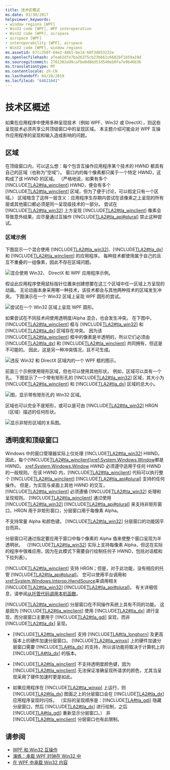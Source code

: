 ```yaml
---
title: 技术区概述
ms.date: 03/30/2017
helpviewer_keywords:
- window regions [WPF]
- Win32 code [WPF], WPF interoperation
- Win32 code [WPF], airspace
- airspace [WPF]
- interoperability [WPF], airspace
- Win32 code [WPF], window regions
ms.assetid: b7cc350f-b9e2-48b1-be14-60f3d853222e
ms.openlocfilehash: afea62dfe7ba26375cb23b661c6682bf1b59a19d
ms.sourcegitcommit: 2701302a99cafbe0d86d53d540eb0fa7e9b46b36
ms.translationtype: MT
ms.contentlocale: zh-CN
ms.lasthandoff: 04/28/2019
ms.locfileid: "64621041"
---
```

# <a name="technology-regions-overview"></a>技术区概述
如果在应用程序中使用多种呈现技术（例如 WPF、Win32 或 DirectX），则这些呈现技术必须共享公共顶级窗口中的呈现区域。 本主题介绍可能会对 WPF 互操作应用程序的呈现和输入造成影响的问题。  
  
## <a name="regions"></a>区域  
 在顶级窗口内，可以这么想：每个包含互操作应用程序某个技术的 HWND 都具有自己的区域（也称为“空域”）。 窗口内的每个像素都只属于一个特定 HWND，这构成了该 HWND 的区域。 （严格地说，如果有多个 [!INCLUDE[TLA2#tla_winclient](../../../../includes/tla2sharptla-winclient-md.md)] HWND，便会有多个 [!INCLUDE[TLA2#tla_winclient](../../../../includes/tla2sharptla-winclient-md.md)] 区域，但为了便于讨论，可以假定只有一个区域。） 区域暗含了这样一层含义：应用程序生存期内尝试在该像素之上呈现的所有层或其他窗口都必须是同一呈现级技术的一部分。 尝试在 [!INCLUDE[TLA2#tla_win32](../../../../includes/tla2sharptla-win32-md.md)] 上方呈现 [!INCLUDE[TLA2#tla_winclient](../../../../includes/tla2sharptla-winclient-md.md)] 像素会导致意外结果，应尽量通过互操作 [!INCLUDE[TLA2#tla_api#plural](../../../../includes/tla2sharptla-apisharpplural-md.md)] 禁止这种尝试。  
  
### <a name="region-examples"></a>区域示例  
 下图显示一个混合使用 [!INCLUDE[TLA2#tla_win32](../../../../includes/tla2sharptla-win32-md.md)]、[!INCLUDE[TLA2#tla_dx](../../../../includes/tla2sharptla-dx-md.md)] 和 [!INCLUDE[TLA2#tla_winclient](../../../../includes/tla2sharptla-winclient-md.md)] 的应用程序。 每种技术都使用属于自己的且互不重叠的一组像素，因此不存在区域问题。  
  
 ![混合使用 Win32、 DirectX 和 WPF 应用程序示例。](./media/technology-regions-overview/win32-directx-windows-presentation-foundation-application.png)  
  
 假设此应用程序使用鼠标指针位置来创建想要在这三个区域中任一区域上方呈现的动画。 无论动画本身采用哪一种技术，该技术都会与其他两种技术的区域发生冲突。 下图演示在一个 Win32 区域上呈现 WPF 圆形的尝试。  
  
 ![尝试在一个 Win32 区域上呈现 WPF 圆形。](./media/technology-regions-overview/render-windows-presentation-foundation-circle-over-win32-region.png)  
  
 如果尝试在不同技术间使用透明度/Alpha 混合，也会发生冲突。  在下图中，[!INCLUDE[TLA2#tla_winclient](../../../../includes/tla2sharptla-winclient-md.md)] 框与 [!INCLUDE[TLA2#tla_win32](../../../../includes/tla2sharptla-win32-md.md)] 和 [!INCLUDE[TLA2#tla_dx](../../../../includes/tla2sharptla-dx-md.md)] 区域存在冲突。 因为该 [!INCLUDE[TLA2#tla_winclient](../../../../includes/tla2sharptla-winclient-md.md)] 框中的像素是半透明的，所以它们必须由 [!INCLUDE[TLA2#tla_dx](../../../../includes/tla2sharptla-dx-md.md)] 和 [!INCLUDE[TLA2#tla_winclient](../../../../includes/tla2sharptla-winclient-md.md)] 共同拥有，但这是不可能的。  因此，这是另一种冲突情况，且不可生成。  
  
 ![违反 Win32 和 DirectX 区域内的一个 WPF 框的图示。](./media/technology-regions-overview/windows-foundation-presentation-box-violate-win32-directx-region.png)  
  
 前面三个示例使用矩形区域，但也可以使用其他形状。  例如，区域可以具有一个孔。 下图显示了一个带有矩形孔的 [!INCLUDE[TLA2#tla_win32](../../../../includes/tla2sharptla-win32-md.md)] 区域，其大小为 [!INCLUDE[TLA2#tla_winclient](../../../../includes/tla2sharptla-winclient-md.md)] 和 [!INCLUDE[TLA2#tla_dx](../../../../includes/tla2sharptla-dx-md.md)] 区域的总大小。  
  
 ![图，显示带有矩形孔的 Win32 区域。](./media/technology-regions-overview/win32-region-rectangular-hole.png)  
  
 区域也可以完全不是矩形，或可以是可由 [!INCLUDE[TLA2#tla_win32](../../../../includes/tla2sharptla-win32-md.md)] HRGN（区域）描述的任何形状。  
  
 ![显示非矩形区域的关系图。](./media/technology-regions-overview/nonrectangular-win32-region.png)  
  
## <a name="transparency-and-top-level-windows"></a>透明度和顶级窗口  
 Windows 中的窗口管理器实际上仅处理 [!INCLUDE[TLA2#tla_win32](../../../../includes/tla2sharptla-win32-md.md)] HWND。 因此，每个[!INCLUDE[TLA2#tla_winclient](../../../../includes/tla2sharptla-winclient-md.md)]<xref:System.Windows.Window>都是 HWND。 <xref:System.Windows.Window> HWND 必须遵守适用于任何 HWND 的一般规则。 在该 HWND 内，[!INCLUDE[TLA2#tla_winclient](../../../../includes/tla2sharptla-winclient-md.md)] 代码可以执行整个 [!INCLUDE[TLA2#tla_winclient](../../../../includes/tla2sharptla-winclient-md.md)] [!INCLUDE[TLA2#tla_api#plural](../../../../includes/tla2sharptla-apisharpplural-md.md)] 支持的任何操作。 但是，为实现与桌面上其他 HWND 的交互，[!INCLUDE[TLA2#tla_winclient](../../../../includes/tla2sharptla-winclient-md.md)] 必须遵循 [!INCLUDE[TLA2#tla_win32](../../../../includes/tla2sharptla-win32-md.md)] 处理和呈现规则。  [!INCLUDE[TLA2#tla_winclient](../../../../includes/tla2sharptla-winclient-md.md)] 通过使用 [!INCLUDE[TLA2#tla_win32](../../../../includes/tla2sharptla-win32-md.md)] [!INCLUDE[TLA2#tla_api#plural](../../../../includes/tla2sharptla-apisharpplural-md.md)] 来支持非矩形窗口，HRGN 用于非矩形窗口，分层窗口用于每像素 Alpha。  
  
 不支持常量 Alpha 和颜色键。  [!INCLUDE[TLA2#tla_win32](../../../../includes/tla2sharptla-win32-md.md)] 分层窗口的功能因平台而异。  
  
 分层窗口可通过指定要应用于窗口中每个像素的 Alpha 值来使整个窗口呈现为半透明状。  （[!INCLUDE[TLA2#tla_win32](../../../../includes/tla2sharptla-win32-md.md)] 实际上支持每像素 Alpha，但这在实际的程序中很难应用，因为在此模式下需要自行绘制任何子 HWND，包括对话框和下拉列表）。  
  
 [!INCLUDE[TLA2#tla_winclient](../../../../includes/tla2sharptla-winclient-md.md)] 支持 HRGN；但是，对于此功能，没有相应的托管 [!INCLUDE[TLA2#tla_api#plural](../../../../includes/tla2sharptla-apisharpplural-md.md)]。 您可以使用平台调用和<xref:System.Windows.Interop.HwndSource>来调用相关[!INCLUDE[TLA2#tla_win32](../../../../includes/tla2sharptla-win32-md.md)] [!INCLUDE[TLA2#tla_api#plural](../../../../includes/tla2sharptla-apisharpplural-md.md)]。 有关详细信息，请参阅[从托管代码调用本机函数](/cpp/dotnet/calling-native-functions-from-managed-code)。  
  
 [!INCLUDE[TLA2#tla_winclient](../../../../includes/tla2sharptla-winclient-md.md)] 分层窗口在不同操作系统上具有不同的功能。 这是因为 [!INCLUDE[TLA2#tla_winclient](../../../../includes/tla2sharptla-winclient-md.md)] 使用 [!INCLUDE[TLA2#tla_dx](../../../../includes/tla2sharptla-dx-md.md)] 进行呈现，而分层窗口主要用于 [!INCLUDE[TLA2#tla_gdi](../../../../includes/tla2sharptla-gdi-md.md)] 呈现，而非 [!INCLUDE[TLA2#tla_dx](../../../../includes/tla2sharptla-dx-md.md)] 呈现。  
  
- [!INCLUDE[TLA2#tla_winclient](../../../../includes/tla2sharptla-winclient-md.md)] 支持 [!INCLUDE[TLA#tla_longhorn](../../../../includes/tlasharptla-longhorn-md.md)] 及更高版本上的硬件加速分层窗口。 [!INCLUDE[TLA2#tla_winxp](../../../../includes/tla2sharptla-winxp-md.md)] 上的硬件加速分层窗口需要 [!INCLUDE[TLA#tla_dx](../../../../includes/tlasharptla-dx-md.md)] 的支持，所以该功能将取决于计算机上的 [!INCLUDE[TLA#tla_dx](../../../../includes/tlasharptla-dx-md.md)] 的版本。  
  
- [!INCLUDE[TLA2#tla_winclient](../../../../includes/tla2sharptla-winclient-md.md)] 不支持透明度颜色键，因为 [!INCLUDE[TLA2#tla_winclient](../../../../includes/tla2sharptla-winclient-md.md)] 无法保证准确呈现所请求的颜色，尤其当呈现采用了硬件加速时更是如此。  
  
- 如果应用程序在 [!INCLUDE[TLA2#tla_winxp](../../../../includes/tla2sharptla-winxp-md.md)] 上运行，则 [!INCLUDE[TLA2#tla_dx](../../../../includes/tla2sharptla-dx-md.md)] 图面之上的分层窗口会在 [!INCLUDE[TLA2#tla_dx](../../../../includes/tla2sharptla-dx-md.md)] 应用程序呈现时闪烁。  （实际的呈现顺序是：[!INCLUDE[TLA#tla_gdi](../../../../includes/tlasharptla-gdi-md.md)] 隐藏分层窗口，然后 [!INCLUDE[TLA2#tla_dx](../../../../includes/tla2sharptla-dx-md.md)] 进行绘制，之后 [!INCLUDE[TLA#tla_gdi](../../../../includes/tlasharptla-gdi-md.md)] 重新显示分层窗口。）  非 [!INCLUDE[TLA2#tla_winclient](../../../../includes/tla2sharptla-winclient-md.md)] 分层窗口也有此限制。  
  
## <a name="see-also"></a>请参阅

- [WPF 和 Win32 互操作](wpf-and-win32-interoperation.md)
- [演练：承载 WPF 时钟在 Win32 中](walkthrough-hosting-a-wpf-clock-in-win32.md)
- [在 WPF 中承载 Win32 内容](hosting-win32-content-in-wpf.md)

